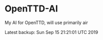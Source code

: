 # OpenTTD-AI
My AI for OpenTTD, will use primarily air

Latest backup: Sun Sep 15 21:21:01 UTC 2019
